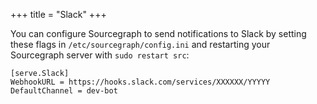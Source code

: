 +++
title = "Slack"
+++

You can configure Sourcegraph to send notifications to Slack by setting these flags in `/etc/sourcegraph/config.ini` and restarting your
Sourcegraph server with `sudo restart src`:

```
[serve.Slack]
WebhookURL = https://hooks.slack.com/services/XXXXXX/YYYYY
DefaultChannel = dev-bot
```
